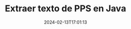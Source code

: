---
############################# Static ############################
layout: "auto-gen-parser"
date: 2024-02-13T17:01:13
draft: false
otherformats: ppt pptx rtf tex vdx vsdm vsdx vssm vssx vstm vstx vsx vtx xlam xls xlsb

############################# Head ############################
head_title: "Extraer texto de PPS en Java"
head_description: "Extraiga rápidamente texto de un archivo de documentos en Java."

############################# Header ############################
title: "Extraer texto de PPS en Java"
description: "Extraiga texto de PPS con unas pocas líneas de código Java."
bg_image: "https://cms.admin.containerize.com/templates/aspose/App_Themes/V3/images/bg/header1.png"
bg_overlay: false
button:
    enable: true
    icon: "fas fa-arrow-down"
    label: "Descargue prueba gratis"
    link: "https://downloads.groupdocs.com/parser/java"

############################# SubMenu ############################
submenu:
    enable: true

    left:
        img_alt: "GroupDocs.Parser for Java"
        image: "https://cms.admin.containerize.com/templates/groupdocs/images/product-logos/90x90-noborder/groupdocs-parser-java.png"
        product: "GroupDocs.Parser"
        platform: "Java"

    middle:
        button:

            # button loop
            - link: "https://apireference.groupdocs.com/parser/java"
              text: "Referencia de la API"

            # button loop
            - link: "https://github.com/groupdocs-parser"
              text: "Ejemplos de código"

            # button loop
            - link: "https://products.groupdocs.app/parser/family"
              text: "demostraciones en vivo"

            # button loop
            - link: "https://purchase.groupdocs.com/pricing/parser/java"
              text: "Precios"

    right:
        link_download: "https://downloads.groupdocs.com/parser"
        link_learn: "https://docs.groupdocs.com/parser/java"
        link_buy: "https://purchase.groupdocs.com"

############################# About ############################
about:
    enable: true
    title: "¿Cómo extraer un texto de PPS archivos Java API?"
    content: |
        [GroupDocs.Parser for Java](/es/parser/java/) es una API de extracción de texto, imágenes y metadatos que admite más de 50 tipos de documentos populares para ayudar a crear aplicaciones comerciales con funciones de análisis de texto sin procesar, estructurado y formateado. También admite el análisis de documentos utilizando plantillas predefinidas y permite extraer datos complejos de facturas y otros documentos típicos con rapidez y precisión. GroupDocs.Parser for Java le permite extraer texto y metadatos de archivos protegidos con contraseña de todos los formatos populares, incluidos Word documentos de procesamiento, Excel hojas de cálculo, PowerPoint presentaciones, OneNote, PDF archivos y ZIP archivos.
        
        GroupDocs.Parser La API es una opción adecuada para soluciones corporativas que necesitan la función de extracción de texto de archivos. Estas API son compatibles con todos los principales sistemas operativos y plataformas, incluido Java runtime: J2SE 6.0 and above.

############################# Steps ############################
steps:
    enable: true
    title_left: "Extraer texto de PPS en Java"
    content_left: |
        [GroupDocs.Parser for Java](/es/parser/java/) facilita a los desarrolladores de Java extraer un texto de un archivo PPS mediante la implementación de unos sencillos pasos.
        
        * Crear una instancia del objeto [Parser](https://reference.groupdocs.com/java/parser/com.groupdocs.parser/Parser) para el documento inicial;
        * Llame al método [getText](https://reference.groupdocs.com/parser/java/com.groupdocs.parser/parser/#getText--) y obtenga [TextReader](https://reference.groupdocs.com/java/parser/com.groupdocs.parser.data/TextReader) objeto;
        * Compruebe si el lector no es *null* (la extracción de texto es compatible con el documento);
        * Leer un texto del lector.

    title_right: "Más información sobre la extracción de texto"
    content_right: |
        * <a href="https://docs.groupdocs.com/parser/java/extract-text-in-accurate-mode/">Cómo extraer texto en modo Preciso</a>
        * <a href="https://docs.groupdocs.com/parser/java/extract-text-in-raw-mode/">Cómo extraer texto en modo Raw</a>
 
    code: |
     {{% parser/additional-styles %}}
     {{< parser/code-parser title="Cómo extraer texto del archivo PPS usando el código de ejemplo Java">}}

        ```java    
        // Extrae texto del archivo PPS usando la API GroupDocs.Parser
        // Crear una instancia de la clase Parser
        try (Parser parser = new Parser(filePath)) {
            // Extraer un texto en el lector
            try (TextReader reader = parser.getText()) {
                // Imprimir un texto del documento
                // Si no se admite la extracción de texto, un lector es nulo
                System.out.println(reader == null ? "No se admite la extracción de texto." : reader.readToEnd());
            }
        }
        ```
     {{< /parser/code-parser >}}

############################# More ############################
more:
    enable: true
    title_left: "Requisitos del sistema"
    content_left: |
        GroupDocs.Parser for Java Las API son compatibles con todas las principales plataformas y sistemas operativos. Antes de ejecutar el código a continuación, asegúrese de tener instalados los siguientes requisitos previos en su sistema.
        
        * Sistemas operativos: Microsoft Windows, Linux, MacOS
        * Entornos de desarrollo: NetBeans, Intellij IDEA, Eclipse, etc.
        * Marcos
        * Descarga la última versión de GroupDocs.Parser for Java desde [Maven](https://repository.groupdocs.com/webapp/#/artifacts/browse/tree/General/repo/com/groupdocs/groupdocs-parser)

    title_right: "Por qué usar GroupDocs.Parser for Java"
    content_right: |
        * Compatibilidad con la extracción de texto sin formato de cualquier documento compatible    
        * Análisis de documentos a través de plantillas definidas por el usuario    
        * Totalmente compatible con la extracción de texto estructurado    
        * Búsqueda de texto por palabra clave y expresión regular    
        * Extraiga texto formateado, metadatos, imágenes, contenedores y archivos adjuntos    
        * Extraiga la tabla de contenido para algunos formatos de documentos compatibles    
        * Analizar datos de formulario de PDF documentos    
        * Extraer hipervínculos del documento   

############################# Demos ############################
demos:
    enable: true
    title: "Demostraciones en vivo: extraiga texto de PPS en línea"
    content: |
       Extraiga el texto del archivo PPS ahora mismo visitando el sitio web [GroupDocs.Parser Live Demos](https://products.groupdocs.app/parser/text/pps).
       La demostración en vivo tiene los siguientes beneficios.
        
############################# About Formats ############################
about_formats:
    enable: true

############################# More Formats ############################
more_formats:
    enable: true
    title: "Extraer texto de otros formatos de documentos"
    content: |
        Java API de análisis y extracción de texto de documentos para formatos de archivo e imágenes. Extraiga datos para algunos de los formatos de archivo populares como se indica a continuación.

############################# Back to top ###############################
back_to_top:
    enable: true
---